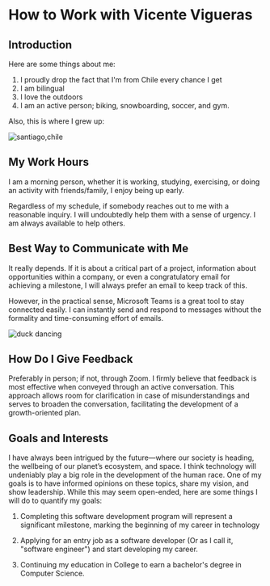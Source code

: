 
# How to Work with Vicente Vigueras

## Introduction

Here are some things about me:
1. I proudly drop the fact that I'm from Chile every chance I get 
1. I am bilingual
1. I love the outdoors
1. I am an active person; biking, snowboarding, soccer, and gym.  

Also, this is where I grew up:

![santiago,chile](https://storage.googleapis.com/chile-travel-newsite-static-content/2021/08/Vitrina_Centro_santiago.jpg)


## My Work Hours 

I am a morning person, whether it is working, studying, exercising, or doing an activity with friends/family, I enjoy being up early.  

Regardless of my schedule, if somebody reaches out to me with a reasonable inquiry. I will undoubtedly help them with a sense of urgency. I am always available to help others. 


## Best Way to Communicate with Me 

It really depends. If it is about a critical part of a project, information about opportunities within a company, or even a congratulatory email for achieving a milestone, I will always prefer an email to keep track of this.  

However, in the practical sense, Microsoft Teams is a great tool to stay connected easily. I can instantly send and respond to messages without the formality and time-consuming effort of emails.  

![duck dancing](https://media.tenor.com/XclFYuGpS5UAAAAM/dancing-duck.gif)


## How Do I Give Feedback 

Preferably in person; if not, through Zoom. I firmly believe that feedback is most effective when conveyed through an active conversation. This approach allows room for clarification in case of misunderstandings and serves to broaden the conversation, facilitating the development of a growth-oriented plan. 


## Goals and Interests 

I have always been intrigued by the future—where our society is heading, the wellbeing of our planet’s ecosystem, and space. I think technology will undeniably play a big role in the development of the human race. One of my goals is to have informed opinions on these topics, share my vision, and show leadership. While this may seem open-ended, here are some things I will do to quantify my goals:

1. Completing this software development program will represent a significant milestone, marking the beginning of my career in technology 

1. Applying for an entry job as a software developer (Or as I call it, "software engineer") and start developing my career.

1. Continuing my education in College to earn a bachelor's degree in Computer Science.









